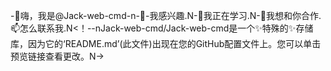 -👋嗨，我是@Jack-web-cmd-n-👀-我感兴趣.N-🌱我正在学习.N-💞️我想和你合作.📫怎么联系我.N<！--nJack-web-cmd/Jack-web-cmd是一个✨特殊的✨存储库，因为它的‘README.md’(此文件)出现在您的GitHub配置文件上。您可以单击预览链接查看更改。N->
